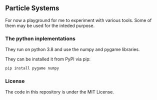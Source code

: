 ## Particle Systems

For now a playground for me to experiment with various tools.
Some of them may be used for the inteded purpose.


### The python inplementations

They run on python 3.8 and use the numpy and pygame libraries.

They can be installed it from PyPI via pip:
```sh
pip install pygame numpy
```

### License

The code in this repository is under the MIT License.
